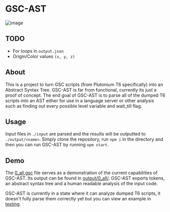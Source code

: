 # GSC-AST

![image](https://github.com/user-attachments/assets/9f939433-ccf8-48e1-98cd-457e0979a883)

## TODO

- For loops in `output.json`
- Origin/Color values `(x, y, z)`

## About

This is a project to turn GSC scripts (from Plutonium T6 specifically) into an Abstract Syntax Tree.
GSC-AST is far from functional, currently its just a proof of concept. The end goal of GSC-AST is to parse all of the dumped T6 scripts into an AST either for use in a language server or other analysis such as finding out every possible level variable and wait_till flag.

## Usage

Input files in `./input` are parsed and the results will be outputted to `./output/<name>`. Simply clone the repository, run `npm i` in the directory and then you can run GSC-AST by running `npm start`.

## Demo

The [0_all.gsc](https://github.com/maxvanasten/gsc-ast/blob/main/input/0_all.gsc) file serves as a demonstration of the current capabilities of GSC-AST. Its output can be found in [output/0_all/](https://github.com/maxvanasten/gsc-ast/tree/main/output/0_all). GSC-AST exports tokens, an abstract syntax tree and a human readable analysis of the input code.

GSC-AST is currently in a state where it can analyze dumped T6 scripts, it doesn't fully parse them correctly yet but you can view an example in [testing](https://github.com/maxvanasten/gsc-ast/tree/main/output/testing).